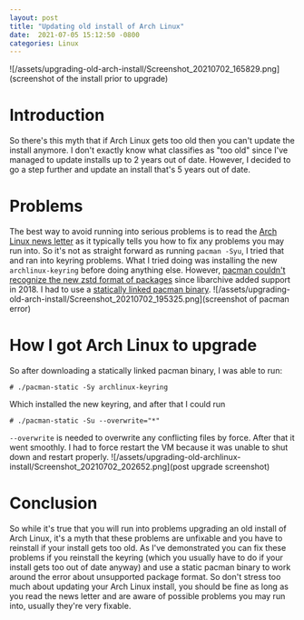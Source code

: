 ```yaml
---
layout:	post
title: "Updating old install of Arch Linux"
date:  2021-07-05 15:12:50 -0800
categories: Linux
---
```

![/assets/upgrading-old-arch-install/Screenshot_20210702_165829.png](screenshot of the install prior to upgrade)
# Introduction
So there's this myth that if Arch Linux gets too old then you can't update the install anymore. I don't exactly know what classifies as "too old" since I've managed to update installs up to 2 years out of date. However, I decided to go a step further and update an install that's 5 years out of date.

# Problems
The best way to avoid running into serious problems is to read the [Arch Linux news letter](https://archlinux.org/news/) as it typically tells you how to fix any problems you may run into. So it's not as straight forward as running `pacman -Syu`, I tried that and ran into keyring problems. What I tried doing was installing the new `archlinux-keyring` before doing anything else. However, [pacman couldn't recognize the new zstd format of packages](https://archlinux.org/news/now-using-zstandard-instead-of-xz-for-package-compression/) since libarchive added support in 2018. I had to use a [statically linked pacman binary](https://pkgbuild.com/~eschwartz/repo/x86_64-extracted/).
![/assets/upgrading-old-arch-install/Screenshot_20210702_195325.png](screenshot of pacman error)

# How I got Arch Linux to upgrade
So after downloading a statically linked pacman binary, I was able to run:
```
# ./pacman-static -Sy archlinux-keyring
```
Which installed the new keyring, and after that I could run
```
# ./pacman-static -Su --overwrite="*"
```
`--overwrite` is needed to overwrite any conflicting files by force.
After that it went smoothly. I had to force restart the VM because it was unable to shut down and restart properly.
![/assets/upgrading-old-archlinux-install/Screenshot_20210702_202652.png](post upgrade screenshot)

# Conclusion
So while it's true that you will run into problems upgrading an old install of Arch Linux, it's a myth that these problems are unfixable and you have to reinstall if your install gets too old. As I've demonstrated you can fix these problems if you reinstall the keyring (which you usually have to do if your install gets too out of date anyway) and use a static pacman binary to work around the error about unsupported package format. So don't stress too much about updating your Arch Linux install, you should be fine as long as you read the news letter and are aware of possible problems you may run into, usually they're very fixable.
